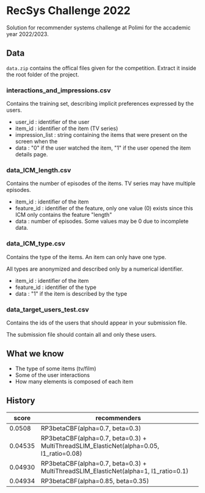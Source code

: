 # RecSys Challenge 2022

Solution for recommender systems challenge at Polimi for the accademic year 2022/2023.

## Data

`data.zip` contains the offical files given for the competition.
Extract it inside the root folder of the project.

### interactions_and_impressions.csv

Contains the training set, describing implicit preferences expressed by the users.

- user_id : identifier of the user
- item_id : identifier of the item (TV series)
- impression_list : string containing the items that were present on the screen when the
- data : "0" if the user watched the item, "1" if the user opened the item details page.

### data_ICM_length.csv

Contains the number of episodes of the items. TV series may have multiple episodes.

- item_id : identifier of the item
- feature_id : identifier of the feature, only one value (0) exists since this ICM only contains the feature "length"
- data : number of episodes. Some values may be 0 due to incomplete data.

### data_ICM_type.csv

Contains the type of the items. An item can only have one type.

All types are anonymized and described only by a numerical identifier.

- item_id : identifier of the item
- feature_id : identifier of the type
- data : "1" if the item is described by the type

### data_target_users_test.csv

Contains the ids of the users that should appear in your submission file.

The submission file should contain all and only these users.

## What we know

- The type of some items (tv/film)
- Some of the user interactions
- How many elements is composed of each item

## History

| score   | recommenders                                                                            |
| ------- | --------------------------------------------------------------------------------------- |
| 0.0508  | RP3betaCBF(alpha=0.7, beta=0.3)                                                         |
| 0.04535 | RP3betaCBF(alpha=0.7, beta=0.3) + MultiThreadSLIM_ElasticNet(alpha=0.05, l1_ratio=0.08) |
| 0.04930 | RP3betaCBF(alpha=0.7, beta=0.3) + MultiThreadSLIM_ElasticNet(alpha=1, l1_ratio=0.1)     |
| 0.04934 | RP3betaCBF(alpha=0.85, beta=0.35)                                                       |
